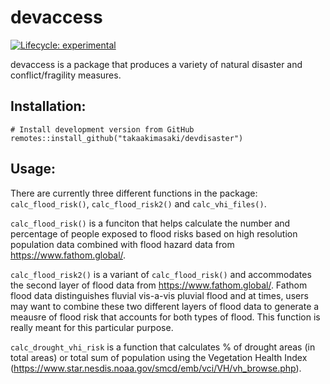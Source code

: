 # devaccess

<!-- badges: start -->

[![Lifecycle:
experimental](https://img.shields.io/badge/lifecycle-experimental-orange.svg)](https://www.tidyverse.org/lifecycle/#experimental)
<!-- badges: end -->

devaccess is a package that produces a variety of natural disaster and conflict/fragility measures.
## Installation:

    # Install development version from GitHub
    remotes::install_github("takaakimasaki/devdisaster")

## Usage:
There are currently three different functions in the package: `calc_flood_risk()`, `calc_flood_risk2()` and `calc_vhi_files()`. 

`calc_flood_risk()` is a funciton that helps calculate the number and percentage of people exposed to flood risks based on high resolution population data combined with flood hazard data from https://www.fathom.global/. 

`calc_flood_risk2()` is a variant of `calc_flood_risk()` and accommodates the second layer of flood data from https://www.fathom.global/. Fathom flood data distinguishes fluvial vis-a-vis pluvial flood and at times, users may want to combine these two different layers of flood data to generate a meausre of flood risk that accounts for both types of flood. This function is really meant for this particular purpose. 

`calc_drought_vhi_risk` is a function that calculates % of drought areas (in total areas) or total sum of population using the Vegetation Health Index (https://www.star.nesdis.noaa.gov/smcd/emb/vci/VH/vh_browse.php). 
